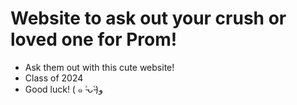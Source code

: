 # Website to ask out your crush or loved one for Prom!

- Ask them out with this cute website!
- Class of 2024
- Good luck! ( ๑ ˃̵ᴗ˂̵)و 
